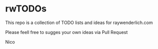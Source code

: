 # rwTODOs

This repo is a collection of TODO lists and ideas for raywenderlich.com

Please feell free to sugges  your own ideas via Pull Request

Nico
